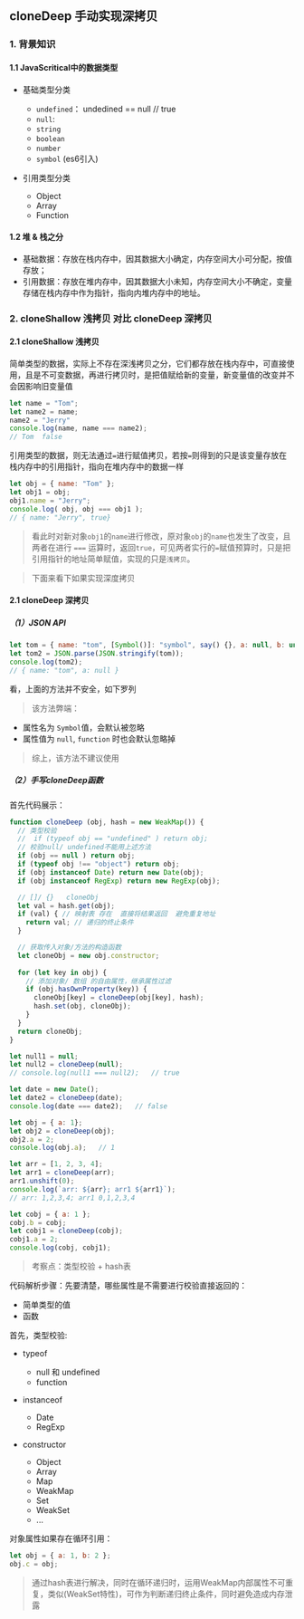 ## cloneDeep 手动实现深拷贝

### 1. 背景知识
#### 1.1 JavaScritical中的数据类型
- 基础类型分类
  - `undefined`： undedined == null // true
  - `null`: 
  - `string`
  - `boolean`
  - `number`
  - `symbol`     (es6引入)

- 引用类型分类
  - Object
  - Array
  - Function

#### 1.2 堆 & 栈之分
- 基础数据：存放在栈内存中，因其数据大小确定，内存空间大小可分配，按值存放；
- 引用数据：存放在堆内存中，因其数据大小未知，内存空间大小不确定，变量存储在栈内存中作为指针，指向内堆内存中的地址。

### 2. cloneShallow 浅拷贝 对比 cloneDeep  深拷贝
#### 2.1 cloneShallow 浅拷贝

简单类型的数据，实际上不存在深浅拷贝之分，它们都存放在栈内存中，可直接使用，且是不可变数据，再进行拷贝时，是把值赋给新的变量，新变量值的改变并不会因影响旧变量值
```js
let name = "Tom";
let name2 = name;
name2 = "Jerry"
console.log(name, name === name2);
// Tom  false
```

引用类型的数据，则无法通过`=`进行赋值拷贝，若按`=`则得到的只是该变量存放在栈内存中的引用指针，指向在堆内存中的数据一样
```js
let obj = { name: "Tom" };
let obj1 = obj;
obj1.name = "Jerry";
console.log( obj, obj === obj1 );
// { name: "Jerry", true}
```
> 看此时对新对象`obj1`的`name`进行修改，原对象`obj`的`name`也发生了改变，且两者在进行 `===` 运算时，返回`true`，可见两者实行的`=`赋值预算时，只是把引用指针的地址简单赋值，实现的只是`浅拷贝`。

> 下面来看下如果实现深度拷贝

#### 2.1 cloneDeep  深拷贝
##### （1）JSON API
```js
let tom = { name: "tom", [Symbol()]: "symbol", say() {}, a: null, b: undefined };
let tom2 = JSON.parse(JSON.stringify(tom));
console.log(tom2);
// { name: "tom", a: null }
```
看，上面的方法并不安全，如下罗列
> 该方法弊端：
 - 属性名为 `Symbol`值，会默认被忽略
 - 属性值为 `null`, `function` 时也会默认忽略掉
> 综上，该方法不建议使用

##### （2）手写cloneDeep函数
首先代码展示：
```js
function cloneDeep (obj, hash = new WeakMap()) {
  // 类型校验
  //  if (typeof obj == "undefined" ) return obj;
  // 校验null/ undefined不能用上述方法
  if (obj == null ) return obj;
  if (typeof obj !== "object") return obj;
  if (obj instanceof Date) return new Date(obj);
  if (obj instanceof RegExp) return new RegExp(obj);

  // []/ {}   cloneObj
  let val = hash.get(obj);  
  if (val) { // 映射表 存在  直接将结果返回  避免重复地址
    return val; // 递归的终止条件
  }

  // 获取传入对象/方法的构造函数
  let cloneObj = new obj.constructor;
  
  for (let key in obj) {
    // 添加对象/ 数组 的自由属性，继承属性过滤
    if (obj.hasOwnProperty(key)) {
      cloneObj[key] = cloneDeep(obj[key], hash);
      hash.set(obj, cloneObj);
    }
  }
  return cloneObj;
}

let null1 = null;
let null2 = cloneDeep(null);
// console.log(null1 === null2);   // true

let date = new Date();
let date2 = cloneDeep(date);
console.log(date === date2);   // false

let obj = { a: 1};
let obj2 = cloneDeep(obj);
obj2.a = 2;
console.log(obj.a);   // 1

let arr = [1, 2, 3, 4];
let arr1 = cloneDeep(arr);
arr1.unshift(0);
console.log(`arr: ${arr}; arr1 ${arr1}`);
// arr: 1,2,3,4; arr1 0,1,2,3,4

let cobj = { a: 1 };
cobj.b = cobj;
let cobj1 = cloneDeep(cobj);
cobj1.a = 2;
console.log(cobj, cobj1);
```
> 考察点：类型校验 + hash表 

代码解析步骤：先要清楚，哪些属性是不需要进行校验直接返回的：
 - 简单类型的值
 - 函数

首先，类型校验:
- typeof
  - null 和 undefined
  - function 

- instanceof
  - Date
  - RegExp

- constructor
  - Object
  - Array
  - Map
  - WeakMap
  - Set
  - WeakSet
  - ...

对象属性如果存在循环引用：
```js
let obj = { a: 1, b: 2 };
obj.c = obj;
```
> 通过hash表进行解决，同时在循环递归时，运用WeakMap内部属性不可重复，类似(WeakSet特性)，可作为判断递归终止条件，同时避免造成内存泄露


